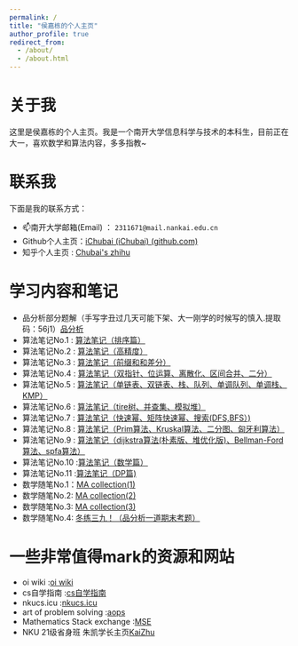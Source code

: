 ```yaml
---
permalink: /
title: "侯嘉栋的个人主页"
author_profile: true
redirect_from: 
  - /about/
  - /about.html
---
```

# 关于我
这里是侯嘉栋的个人主页。我是一个南开大学信息科学与技术的本科生，目前正在大一，喜欢数学和算法内容，多多指教~
# 联系我
下面是我的联系方式：
 - 📫南开大学邮箱(Email) ： `2311671@mail.nankai.edu.cn`
 - Github个人主页：[iChubai (iChubai) (github.com)](https://github.com/iChubai)
 - 知乎个人主页 : [Chubai's zhihu](https://www.zhihu.com/people/chu-bai-13-4)

# 学习内容和笔记
 - 品分析部分题解（手写字丑过几天可能下架、大一刚学的时候写的慎入.提取码：56j1）[品分析](https://pan.baidu.com/s/1MZtp4td2M8rcQz--tpMfSA)
 - 算法笔记No.1 : [算法笔记（排序篇）](https://zhuanlan.zhihu.com/p/671231191)
 - 算法笔记No.2 : [算法笔记（高精度）](https://zhuanlan.zhihu.com/p/679063770)
 - 算法笔记No.3 : [算法笔记（前缀和和差分）](https://zhuanlan.zhihu.com/p/679260528)
 - 算法笔记No.4 : [算法笔记（双指针、位运算、离散化、区间合并、二分）](https://zhuanlan.zhihu.com/p/679842801)
 - 算法笔记No.5 : [算法笔记（单链表、双链表、栈、队列、单调队列、单调栈、KMP）](https://zhuanlan.zhihu.com/p/679873064)
 - 算法笔记No.6 : [算法笔记（tire树、并查集、模拟堆）](https://zhuanlan.zhihu.com/p/681300806)
 - 算法笔记No.7 : [算法笔记（快速幂、矩阵快速幂、搜索(DFS,BFS）)](https://zhuanlan.zhihu.com/p/683451679)
 - 算法笔记No.8 : [算法笔记（Prim算法、Kruskal算法、二分图、匈牙利算法）](https://zhuanlan.zhihu.com/p/685637694)
 - 算法笔记No.9 : [算法笔记（dijkstra算法(朴素版、堆优化版)、Bellman-Ford算法、spfa算法）](https://zhuanlan.zhihu.com/p/684656346)
 - 算法笔记No.10 :[算法笔记（数学篇）](https://zhuanlan.zhihu.com/p/685767000)
 - 算法笔记No.11 :[算法笔记（DP篇)](https://zhuanlan.zhihu.com/p/688719531)
 - 数学随笔No.1：[MA collection(1)](https://zhuanlan.zhihu.com/p/677811582)
 - 数学随笔No.2: [MA collection(2)](https://zhuanlan.zhihu.com/p/677914525)
 - 数学随笔No.3: [MA collection(3)](https://zhuanlan.zhihu.com/p/680281501)
 - 数学随笔No.4: [冬练三九！（品分析一道期末考题）](https://zhuanlan.zhihu.com/p/679674494)

# 一些非常值得mark的资源和网站
 - oi wiki :[oi wiki](https://oi-wiki.org/)
 - cs自学指南 :[cs自学指南](https://csdiy.wiki/)
 - nkucs.icu :[nkucs.icu](https://nkucs.icu/)
 - art of problem solving :[aops](https://artofproblemsolving.com/)
 - Mathematics Stack exchange :[MSE](https://math.stackexchange.com/)
 - NKU 21级省身班 朱凯学长主页[KaiZhu](https://mmkaymath.github.io/KaiZhu.github.io/)

